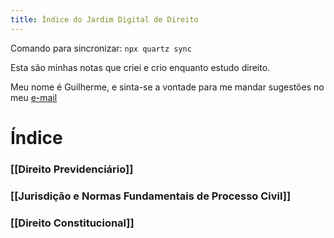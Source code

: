 ```yaml
---
title: Índice do Jardim Digital de Direito
---
```


Comando para sincronizar: `npx quartz sync`

Esta são minhas notas que criei e crio enquanto estudo direito.

Meu nome é Guilherme, e sinta-se a vontade para me mandar sugestões no meu [e-mail](mailto:guilherme.sampaio.gomes@outlook.com.br)

# Índice
### [[Direito Previdenciário]]
### [[Jurisdição e Normas Fundamentais de Processo Civil]]
### [[Direito Constitucional]]

